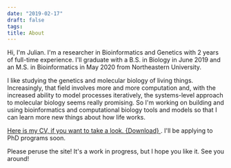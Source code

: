 ```yaml
---
date: "2019-02-17"
draft: false
tags:
title: About
---
```




Hi, I'm Julian. I'm a researcher in Bioinformatics and Genetics with 2 years of full-time experience. I'll graduate with a B.S. in Biology in June 2019 and an M.S. in Bioinformatics in May 2020 from Northeastern University.

I like studying the genetics and molecular biology of living things. Increasingly, that field involves more and more computation and, with the increased ability to model processes iteratively, the systems-level approach to molecular biology seems really promising. So I'm working on building and using bioinformatics and computational biology tools and models so that I can learn more new things about how life works.

[Here is my CV, if you want to take a look. {Download} ](https://github.com/julianstanley/julianstanley.com/raw/master/content/resources/CV_2019.pdf). I'll be applying to PhD programs soon.


Please peruse the site! It's a work in progress, but I hope you like it. See you around!

